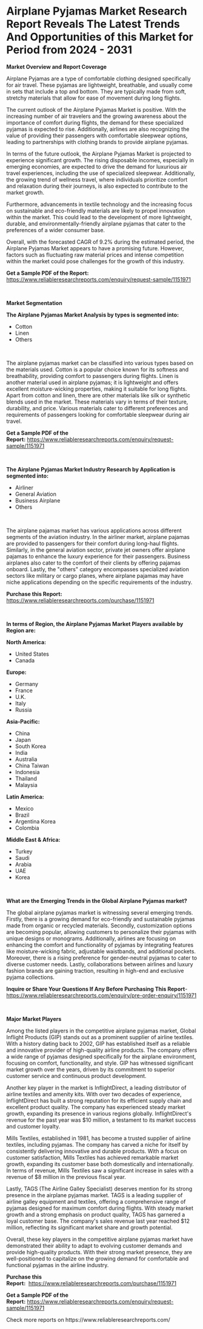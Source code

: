 <p><h1>Airplane Pyjamas Market Research Report Reveals The Latest Trends And Opportunities of this Market for Period from 2024 - 2031</h1></p><p><strong>Market Overview and Report Coverage</strong></p>
<p><p>Airplane Pyjamas are a type of comfortable clothing designed specifically for air travel. These pyjamas are lightweight, breathable, and usually come in sets that include a top and bottom. They are typically made from soft, stretchy materials that allow for ease of movement during long flights.</p><p>The current outlook of the Airplane Pyjamas Market is positive. With the increasing number of air travelers and the growing awareness about the importance of comfort during flights, the demand for these specialized pyjamas is expected to rise. Additionally, airlines are also recognizing the value of providing their passengers with comfortable sleepwear options, leading to partnerships with clothing brands to provide airplane pyjamas.</p><p>In terms of the future outlook, the Airplane Pyjamas Market is projected to experience significant growth. The rising disposable incomes, especially in emerging economies, are expected to drive the demand for luxurious air travel experiences, including the use of specialized sleepwear. Additionally, the growing trend of wellness travel, where individuals prioritize comfort and relaxation during their journeys, is also expected to contribute to the market growth.</p><p>Furthermore, advancements in textile technology and the increasing focus on sustainable and eco-friendly materials are likely to propel innovation within the market. This could lead to the development of more lightweight, durable, and environmentally-friendly airplane pyjamas that cater to the preferences of a wider consumer base.</p><p>Overall, with the forecasted CAGR of 9.2% during the estimated period, the Airplane Pyjamas Market appears to have a promising future. However, factors such as fluctuating raw material prices and intense competition within the market could pose challenges for the growth of this industry.</p></p>
<p><strong>Get a Sample PDF of the Report:</strong> <a href="https://www.reliableresearchreports.com/enquiry/request-sample/1151971">https://www.reliableresearchreports.com/enquiry/request-sample/1151971</a></p>
<p>&nbsp;</p>
<p><strong>Market Segmentation</strong></p>
<p><strong>The Airplane Pyjamas Market Analysis by types is segmented into:</strong></p>
<p><ul><li>Cotton</li><li>Linen</li><li>Others</li></ul></p>
<p>&nbsp;</p>
<p><p>The airplane pyjamas market can be classified into various types based on the materials used. Cotton is a popular choice known for its softness and breathability, providing comfort to passengers during flights. Linen is another material used in airplane pyjamas; it is lightweight and offers excellent moisture-wicking properties, making it suitable for long flights. Apart from cotton and linen, there are other materials like silk or synthetic blends used in the market. These materials vary in terms of their texture, durability, and price. Various materials cater to different preferences and requirements of passengers looking for comfortable sleepwear during air travel.</p></p>
<p><strong>Get a Sample PDF of the Report:</strong>&nbsp;<a href="https://www.reliableresearchreports.com/enquiry/request-sample/1151971">https://www.reliableresearchreports.com/enquiry/request-sample/1151971</a></p>
<p>&nbsp;</p>
<p><strong>The Airplane Pyjamas Market Industry Research by Application is segmented into:</strong></p>
<p><ul><li>Airliner</li><li>General Aviation</li><li>Business Airplane</li><li>Others</li></ul></p>
<p>&nbsp;</p>
<p><p>The airplane pajamas market has various applications across different segments of the aviation industry. In the airliner market, airplane pajamas are provided to passengers for their comfort during long-haul flights. Similarly, in the general aviation sector, private jet owners offer airplane pajamas to enhance the luxury experience for their passengers. Business airplanes also cater to the comfort of their clients by offering pajamas onboard. Lastly, the "others" category encompasses specialized aviation sectors like military or cargo planes, where airplane pajamas may have niche applications depending on the specific requirements of the industry.</p></p>
<p><strong>Purchase this Report:</strong>&nbsp; <a href="https://www.reliableresearchreports.com/purchase/1151971">https://www.reliableresearchreports.com/purchase/1151971</a></p>
<p>&nbsp;</p>
<p><strong>In terms of Region, the Airplane Pyjamas Market Players available by Region are:</strong></p>
<p>
    <p> <strong> North America: </strong>
        <ul>
            <li>United States</li>
            <li>Canada</li>
        </ul>
        </p> 
    <p> <strong> Europe: </strong>
        <ul>
            <li>Germany</li>
            <li>France</li>
            <li>U.K.</li>
            <li>Italy</li>
            <li>Russia</li>
        </ul>
        </p> 
    <p> <strong> Asia-Pacific: </strong>
        <ul>
            <li>China</li>
            <li>Japan</li>
            <li>South Korea</li>
            <li>India</li>
            <li>Australia</li>
            <li>China Taiwan</li>
            <li>Indonesia</li>
            <li>Thailand</li>
            <li>Malaysia</li>
        </ul>
        </p> 
    <p> <strong> Latin America: </strong>
        <ul>
            <li>Mexico</li>
            <li>Brazil</li>
            <li>Argentina Korea</li>
            <li>Colombia</li>
        </ul>
        </p> 
    <p> <strong> Middle East & Africa: </strong>
        <ul>
            <li>Turkey</li>
            <li>Saudi</li>
            <li>Arabia</li>
            <li>UAE</li>
            <li>Korea</li>
        </ul>
    </p>
    </p>
<p>&nbsp;</p>
<p><strong>What are the Emerging Trends in the Global Airplane Pyjamas market?</strong></p>
<p><p>The global airplane pyjamas market is witnessing several emerging trends. Firstly, there is a growing demand for eco-friendly and sustainable pyjamas made from organic or recycled materials. Secondly, customization options are becoming popular, allowing customers to personalize their pyjamas with unique designs or monograms. Additionally, airlines are focusing on enhancing the comfort and functionality of pyjamas by integrating features like moisture-wicking fabric, adjustable waistbands, and additional pockets. Moreover, there is a rising preference for gender-neutral pyjamas to cater to diverse customer needs. Lastly, collaborations between airlines and luxury fashion brands are gaining traction, resulting in high-end and exclusive pyjama collections.</p></p>
<p><strong>Inquire or Share Your Questions If Any Before Purchasing This Report</strong>- <a href="https://www.reliableresearchreports.com/enquiry/pre-order-enquiry/1151971">https://www.reliableresearchreports.com/enquiry/pre-order-enquiry/1151971</a></p>
<p>&nbsp;</p>
<p><strong>Major Market Players</strong></p>
<p><p>Among the listed players in the competitive airplane pyjamas market, Global Inflight Products (GIP) stands out as a prominent supplier of airline textiles. With a history dating back to 2002, GIP has established itself as a reliable and innovative provider of high-quality airline products. The company offers a wide range of pyjamas designed specifically for the airplane environment, focusing on comfort, functionality, and style. GIP has witnessed significant market growth over the years, driven by its commitment to superior customer service and continuous product development.</p><p>Another key player in the market is InflightDirect, a leading distributor of airline textiles and amenity kits. With over two decades of experience, InflightDirect has built a strong reputation for its efficient supply chain and excellent product quality. The company has experienced steady market growth, expanding its presence in various regions globally. InflightDirect's revenue for the past year was $10 million, a testament to its market success and customer loyalty.</p><p>Mills Textiles, established in 1981, has become a trusted supplier of airline textiles, including pyjamas. The company has carved a niche for itself by consistently delivering innovative and durable products. With a focus on customer satisfaction, Mills Textiles has achieved remarkable market growth, expanding its customer base both domestically and internationally. In terms of revenue, Mills Textiles saw a significant increase in sales with a revenue of $8 million in the previous fiscal year.</p><p>Lastly, TAGS (The Airline Galley Specialist) deserves mention for its strong presence in the airplane pyjamas market. TAGS is a leading supplier of airline galley equipment and textiles, offering a comprehensive range of pyjamas designed for maximum comfort during flights. With steady market growth and a strong emphasis on product quality, TAGS has garnered a loyal customer base. The company's sales revenue last year reached $12 million, reflecting its significant market share and growth potential.</p><p>Overall, these key players in the competitive airplane pyjamas market have demonstrated their ability to adapt to evolving customer demands and provide high-quality products. With their strong market presence, they are well-positioned to capitalize on the growing demand for comfortable and functional pyjamas in the airline industry.</p></p>
<p><strong>Purchase this Report:</strong>&nbsp;&nbsp;<a href="https://www.reliableresearchreports.com/purchase/1151971">https://www.reliableresearchreports.com/purchase/1151971</a></p>
<p></p>
<p><strong>Get a Sample PDF of the Report:</strong>&nbsp;<a href="https://www.reliableresearchreports.com/enquiry/request-sample/1151971">https://www.reliableresearchreports.com/enquiry/request-sample/1151971</a></p>
<p>Check more reports on https://www.reliableresearchreports.com/</p>